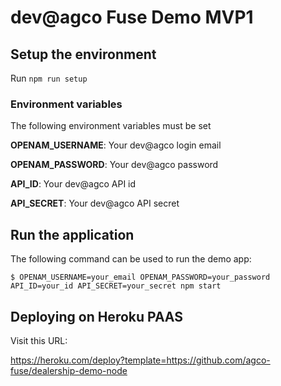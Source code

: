 # dev@agco Fuse Demo MVP1

## Setup the environment

Run `npm run setup`

### Environment variables

The following environment variables must be set

**OPENAM_USERNAME**: Your dev@agco login email

**OPENAM_PASSWORD**: Your dev@agco password

**API_ID**: Your dev@agco API id

**API_SECRET**: Your dev@agco API secret

## Run the application

The following command can be used to run the demo app:

```
$ OPENAM_USERNAME=your_email OPENAM_PASSWORD=your_password API_ID=your_id API_SECRET=your_secret npm start
```

## Deploying on Heroku PAAS

Visit this URL:

https://heroku.com/deploy?template=https://github.com/agco-fuse/dealership-demo-node
